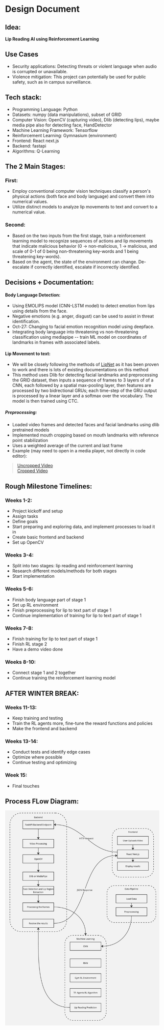 
# Design Document

## Idea:  
**Lip Reading AI using Reinforcement Learning**  

## Use Cases
- Security applications: Detecting threats or violent language when audio is corrupted or unavailable.
- Violence mitigation: This project can potentially be used for public safety, such as in campus surveillance.

## Tech stack: 
- Programming Language: Python 
- Datasets: numpy (data manipulations), subset of GRID
- Computer Vision: OpenCV (capturing video), Dlib (detecting lips), maybe media pipe also for detecting face, HandDetector
- Machine Learning Framework: Tensorflow
- Reinforcement Learning: Gymnasium (environment) 
- Frontend: React next.js 
- Backend: fastapi 
- Algorithms: Q-Learning

## The 2 Main Stages:  

### First:  
- Employ conventional computer vision techniques classify a person's physical actions (both face and body language) and convert them into numerical values.
- Utilize distinct models to analyze lip movements to text and convert to a numerical value. 

### Second:  
- Based on the two inputs from the first stage, train a reinforcement learning model to recognize sequences of actions and lip movements that indicate malicious behavior (0 -> non-malicious, 1 -> malicious, and scale of 0-1 of 0 being non-threatening key-words and 1 being threatening key-words).
- Based on the agent, the state of the environment can change. De-escalate if correctly identified, escalate if incorrectly identified.

## Decisions + Documentation:
#### Body Language Detection:
- Using EMOLIPS model (CNN-LSTM model) to detect emotion from lips using details from the face.
- Negative emotions (e.g. anger, disgust) can be used to assist in threat identification.
- Oct-27: Changing to facial emotion recognition model using deepface.
- Integrating body language into threatening vs non-threatening classification using mediapipe -- train ML model on coordinates of landmarks in frames with associated labels.
#### Lip Movement to text:
- We will be closely following the methods of [LipNet](https://arxiv.org/pdf/1611.01599) as it has been proven to work and there is lots of existing documentations on this method
- This method uses Dlib for detecting facial landmarks and preprocessing the GRID dataset, then inputs a sequence of frames to 3 layers of 
of a CNN, each followed by a spatial max-pooling layer, then features are processed by two bidrectional GRUs; each time-step of the GRU output is processed by a linear layer and a softmax over the vocabulary. The model is then trained using CTC.
##### Preprocessing:
- Loaded video frames and detected faces and facial landmarks using dlib pretrained models
- Implemented mouth cropping based on mouth landmarks with reference point stabilization
- Uses a weighted average of the current and last frame
- Example (may need to open in a media player, not directly in code editor):
> [Uncropped Video](machine_learning/lip_reading/preprocessing/example/ex_1_uncropped.mp4)  
> [Cropped Video](machine_learning/lip_reading/preprocessing/example/ex_1_cropped.mp4)

## Rough Milestone Timelines:  

### Weeks 1-2:  
- Project kickoff and setup  
- Assign tasks  
- Define goals  
- Start preparing and exploring data, and implement processes to load it in  
- Create basic frontend and backend  
- Set up OpenCV  

### Weeks 3-4:  
- Split into two stages: lip reading and reinforcement learning
- Research different models/methods for both stages
- Start implementation

### Weeks 5-6:  
- Finish body language part of stage 1
- Set up RL environment
- Finish preprocessing for lip to text part of stage 1
- Continue implementation of training for lip to text part of stage 1

### Weeks 7-8:  
- Finish training for lip to text part of stage 1
- Finish RL stage 2
- Have a demo video done

### Weeks 8-10:  
- Connect stage 1 and 2 together
- Continue training the reinforcement learning model

## AFTER WINTER BREAK:  

### Weeks 11-13:  
- Keep training and testing  
- Train the RL agents more, fine-tune the reward functions and policies  
- Make the frontend and backend

### Weeks 13-14:  
- Conduct tests and identify edge cases  
- Optimize where possible  
- Continue testing and optimizing  

### Week 15:  
- Final touches  

## Process FLow Diagram:
![Process Flow Diagram](/process_flow_dgm.jpg)
